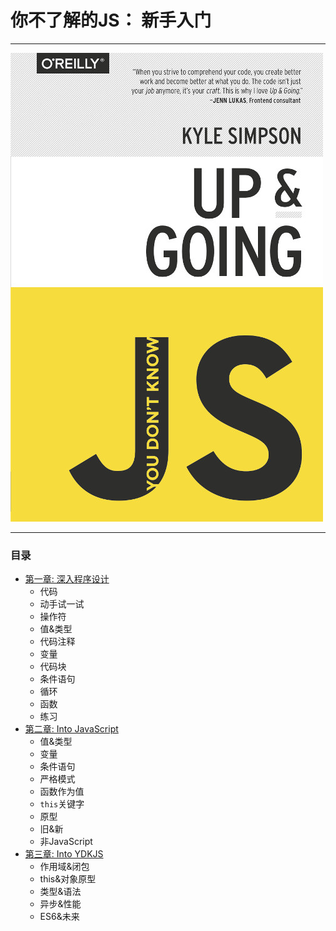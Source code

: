# 你不了解的JS： 新手入门

---

![](/assets/cover1.jpg)

---
### 目录
* [第一章: 深入程序设计](ch1.md) 
    * 代码
    * 动手试一试
    * 操作符
    * 值&类型
    * 代码注释
    * 变量
    * 代码块
    * 条件语句
    * 循环
    * 函数
    * 练习
* [第二章: Into JavaScript](ch2.md) 
    * 值&类型
    * 变量
    * 条件语句
    * 严格模式
    * 函数作为值
    * `this`关键字
    * 原型
    * 旧&新
    * 非JavaScript
* [第三章: Into YDKJS](ch3.md) 
    * 作用域&闭包
    * this&对象原型
    * 类型&语法
    * 异步&性能
    * ES6&未来

